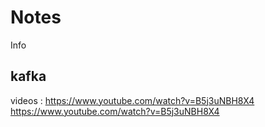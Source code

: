# Notes
Info

kafka 
------
videos : 
https://www.youtube.com/watch?v=B5j3uNBH8X4
https://www.youtube.com/watch?v=B5j3uNBH8X4
